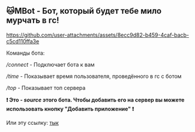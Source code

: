 ## 🐱MBot - Бот, который будет тебе мило мурчать в гс!




https://github.com/user-attachments/assets/8ecc9d82-b459-4caf-bacb-c5cd110ffa3e




Команды бота:

_/connect_ - Подключает бота к вам

_/time_ - Показывает время пользователя, проведённого в гс с ботом

_/top_ - Показывает топ сервера

**❗ Это - _source_ этого бота. Чтобы добавить его на сервер вы можете использовать кнопку "Добавить приложение" ❗**

Или эту ссылку: <a href="https://discord.com/oauth2/authorize?client_id=1282246480593289246&permissions=8&integration_type=0&scope=bot+applications.commands" target="_blank">тык</a>
